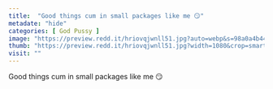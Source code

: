 ```yaml
---
title:  "Good things cum in small packages like me 😏"
metadate: "hide"
categories: [ God Pussy ]
image: "https://preview.redd.it/hriovqjwnll51.jpg?auto=webp&s=98a0a4b441ad1abaeaeb6d1fef55b741b6f22f96"
thumb: "https://preview.redd.it/hriovqjwnll51.jpg?width=1080&crop=smart&auto=webp&s=ba559d3ac9a90187bb9519076ea3c7d39f4151e5"
visit: ""
---
```

Good things cum in small packages like me 😏
